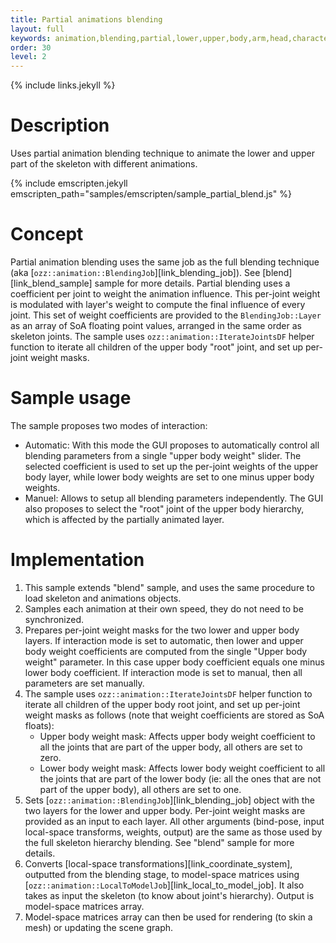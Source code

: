 ```yaml
---
title: Partial animations blending
layout: full
keywords: animation,blending,partial,lower,upper,body,arm,head,character,skeleton,additive
order: 30
level: 2
---
```


{% include links.jekyll %}

Description
===========

Uses partial animation blending technique to animate the lower and upper part of the skeleton with different animations.

{% include emscripten.jekyll emscripten_path="samples/emscripten/sample_partial_blend.js" %}

Concept
=======

Partial animation blending uses the same job as the full blending technique (aka [`ozz::animation::BlendingJob`][link_blending_job]). See [blend][link_blend_sample] sample for more details. Partial blending uses a coefficient per joint to weight the animation influence. This per-joint weight is modulated with layer's weight to compute the final influence of every joint. This set of weight coefficients are provided to the `BlendingJob::Layer` as an array of SoA floating point values, arranged in the same order as skeleton joints.
The sample uses `ozz::animation::IterateJointsDF` helper function to iterate all children of the upper body "root" joint, and set up per-joint weight masks.

Sample usage
============

The sample proposes two modes of interaction:
- Automatic: With this mode the GUI proposes to automatically control all blending parameters from a single "upper body weight" slider. The selected coefficient is used to set up the per-joint weights of the upper body layer, while lower body weights are set to one minus upper body weights.
- Manuel: Allows to setup all blending parameters independently.
The GUI also proposes to select the "root" joint of the upper body hierarchy, which is affected by the partially animated layer. 

Implementation
==============

1. This sample extends "blend" sample, and uses the same procedure to load skeleton and animations objects.
2. Samples each animation at their own speed, they do not need to be synchronized.
3. Prepares per-joint weight masks for the two lower and upper body layers. If interaction mode is set to automatic, then lower and upper body weight coefficients are computed from the single "Upper body weight" parameter. In this case upper body coefficient equals one minus lower body coefficient. If interaction mode is set to manual, then all parameters are set manually.
4. The sample uses `ozz::animation::IterateJointsDF` helper function to iterate all children of the upper body root joint, and set up per-joint weight masks as follows (note that weight coefficients are stored as SoA floats):
   - Upper body weight mask: Affects upper body weight coefficient to all the joints that are part of the upper body, all others are set to zero.
   - Lower body weight mask: Affects lower body weight coefficient to all the joints that are part of the lower body (ie: all the ones that are not part of the upper body), all others are set to one.
5. Sets [`ozz::animation::BlendingJob`][link_blending_job] object with the two layers for the lower and upper body. Per-joint weight masks are provided as an input to each layer. All other arguments (bind-pose, input local-space transforms, weights, output) are the same as those used by the full skeleton hierarchy blending. See "blend" sample for more details.
6. Converts [local-space transformations][link_coordinate_system], outputted from the blending stage, to model-space matrices using [`ozz::animation::LocalToModelJob`][link_local_to_model_job]. It also takes as input the skeleton (to know about joint's hierarchy). Output is model-space matrices array.
7. Model-space matrices array can then be used for rendering (to skin a mesh) or updating the scene graph.
